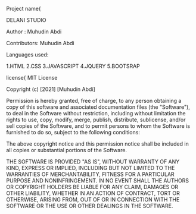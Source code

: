 Project name{

   DELANI STUDIO
   
   Author :
     Muhudin Abdi
     
   Contributors:
     Muhudin Abdi
     
     
  Languages used:
  
  1.HTML
  2.CSS
  3.JAVASCRIPT 
  4.JQUERY
  5.BOOTSRAP   
     
     
     
     
     
  license{
     MIT License

Copyright (c) [2021] [Muhudin Abdi]


Permission is hereby granted, free of charge, to any person obtaining a copy
of this software and associated documentation files (the "Software"), to deal
in the Software without restriction, including without limitation the rights
to use, copy, modify, merge, publish, distribute, sublicense, and/or sell
copies of the Software, and to permit persons to whom the Software is
furnished to do so, subject to the following conditions:

The above copyright notice and this permission notice shall be included in all
copies or substantial portions of the Software.

THE SOFTWARE IS PROVIDED "AS IS", WITHOUT WARRANTY OF ANY KIND, EXPRESS OR
IMPLIED, INCLUDING BUT NOT LIMITED TO THE WARRANTIES OF MERCHANTABILITY,
FITNESS FOR A PARTICULAR PURPOSE AND NONINFRINGEMENT. IN NO EVENT SHALL THE
AUTHORS OR COPYRIGHT HOLDERS BE LIABLE FOR ANY CLAIM, DAMAGES OR OTHER
LIABILITY, WHETHER IN AN ACTION OF CONTRACT, TORT OR OTHERWISE, ARISING FROM,
OUT OF OR IN CONNECTION WITH THE SOFTWARE OR THE USE OR OTHER DEALINGS IN THE
SOFTWARE.
